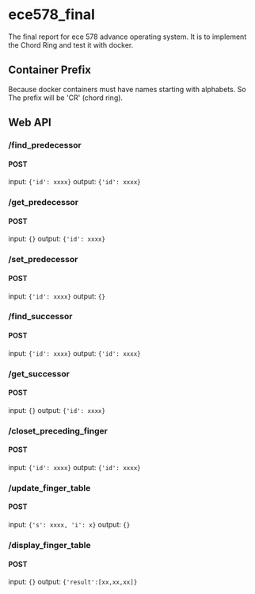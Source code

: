 # ece578_final
The final report for ece 578 advance operating system.
It is to implement the Chord Ring and test it with docker.

## Container Prefix
Because docker containers must have names starting with alphabets. So The prefix will be 'CR' (chord ring).

## Web API
### /find_predecessor
#### POST
input:  `{'id': xxxx}`
output: `{'id': xxxx}`

### /get_predecessor
#### POST
input:  `{}`
output: `{'id': xxxx}`

### /set_predecessor
#### POST
input:  `{'id': xxxx}`
output: `{}`

### /find_successor
#### POST
input:  `{'id': xxxx}`
output: `{'id': xxxx}`

### /get_successor
#### POST
input:  `{}`
output: `{'id': xxxx}`

### /closet_preceding_finger
#### POST
input:  `{'id': xxxx}`
output: `{'id': xxxx}`

### /update_finger_table
#### POST
input:  `{'s': xxxx, 'i': x}`
output: `{}`

### /display_finger_table
#### POST
input:  `{}`
output: `{'result':[xx,xx,xx]}`
